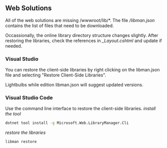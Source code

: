 ## Web Solutions

All of the web solutions are missing /wwwroot/lib/*.  The file */libman.json* contains the list of files that need to be downloaded. 

Occassionally, the online library directory structure changes slightly.  After restoring the libraries, check the references in *_Layout.cshtml* and update if needed.


### Visual Studio

You can restore the client-side libraries by right clicking on the libman.json file and selecting "Restore Client-Side Libraries".

Lightbulbs while edition libman.json will suggest updated versions.

### Visual Studio Code

Use the command line interface to restore the client-side libraries.
*install the tool*
```bash
dotnet tool install -g Microsoft.Web.LibraryManager.Cli
```

*restore the libraries*
```bash
libman restore
```
